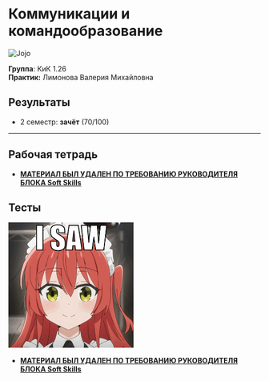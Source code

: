 # Коммуникации и командообразование

<img alt="Jojo" src="https://github.com/maxbarsukov/itmo/blob/master/.docs/jojo.gif" height="150">

**Группа**: КиК 1.26 \
**Практик:** Лимонова Валерия Михайловна

## Результаты

- 2 семестр: **зачёт** (70/100)

---

## Рабочая тетрадь

- <b><u>МАТЕРИАЛ БЫЛ УДАЛЕН ПО ТРЕБОВАНИЮ РУКОВОДИТЕЛЯ БЛОКА Soft Skills</u></b>

## Тесты

<img alt="bocchi-the-rock-deleted" src="https://github.com/maxbarsukov/itmo/blob/master/.docs/bocchi-the-rock-deleted.gif" height="250">

- <b><u>МАТЕРИАЛ БЫЛ УДАЛЕН ПО ТРЕБОВАНИЮ РУКОВОДИТЕЛЯ БЛОКА Soft Skills</u></b>
